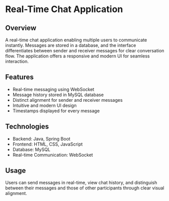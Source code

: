 # Real-Time Chat Application

## Overview
A real-time chat application enabling multiple users to communicate instantly. Messages are stored in a database, and the interface differentiates between sender and receiver messages for clear conversation flow. The application offers a responsive and modern UI for seamless interaction.

## Features
- Real-time messaging using WebSocket
- Message history stored in MySQL database
- Distinct alignment for sender and receiver messages
- Intuitive and modern UI design
- Timestamps displayed for every message

## Technologies
- Backend: Java, Spring Boot
- Frontend: HTML, CSS, JavaScript
- Database: MySQL
- Real-time Communication: WebSocket

## Usage
Users can send messages in real-time, view chat history, and distinguish between their messages and those of other participants through clear visual alignment.




